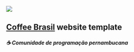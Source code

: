 ![](https://user-images.githubusercontent.com/60306241/77236909-bf343d80-6ba1-11ea-828f-5cfd5011c557.png)
## [Coffee Brasil](https://github.com/coffeebr) website template
##### ☕️ Comunidade de programação pernambucana
